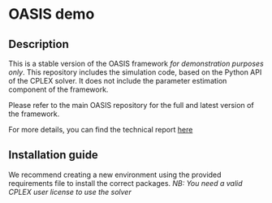 # OASIS demo

## Description

This is a stable version of the OASIS framework *for demonstration purposes only*. This repository includes the simulation code, based on the Python API of the CPLEX solver.
It does not include the parameter estimation component of the framework. 

Please refer to the main OASIS repository for the full and latest version of the framework. 

For more details, you can find the technical report [here](https://transp-or.epfl.ch/documents/technicalReports/PougHillBier22.pdf)

## Installation guide 

We recommend creating a new environment using the provided requirements file to install the correct packages. 
*NB: You need a valid CPLEX user license to use the solver*

